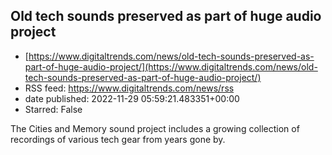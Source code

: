 ## Old tech sounds preserved as part of huge audio project
 - [https://www.digitaltrends.com/news/old-tech-sounds-preserved-as-part-of-huge-audio-project/](https://www.digitaltrends.com/news/old-tech-sounds-preserved-as-part-of-huge-audio-project/)
 - RSS feed: https://www.digitaltrends.com/news/rss
 - date published: 2022-11-29 05:59:21.483351+00:00
 - Starred: False

The Cities and Memory sound project includes a growing collection of recordings of various tech gear from years gone by.
